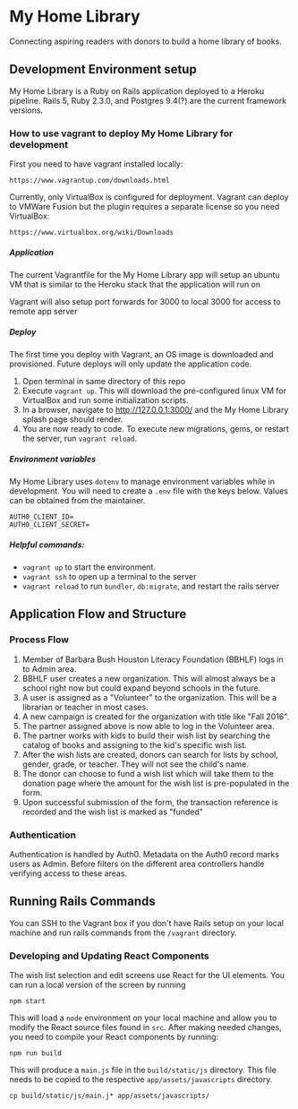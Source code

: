 # My Home Library
Connecting aspiring readers with donors to build a home library of books.

## Development Environment setup

My Home Library is a Ruby on Rails application deployed to a Heroku pipeline. Rails 5, Ruby 2.3.0, and Postgres 9.4(?) are the current framework versions.

### How to use vagrant to deploy My Home Library for development

First you need to have vagrant installed locally:

    https://www.vagrantup.com/downloads.html

Currently, only VirtualBox is configured for deployment. Vagrant can deploy to VMWare Fusion but the plugin requires a separate license so you need VirtualBox:

    https://www.virtualbox.org/wiki/Downloads

##### Application

The current Vagrantfile for the My Home Library app will setup an ubuntu VM that is similar to the Heroku stack that the application will run on

Vagrant will also setup port forwards for 3000 to local 3000 for access to remote app server

##### Deploy

The first time you deploy with Vagrant, an OS image is downloaded and provisioned. Future deploys will only update the application code.

1. Open terminal in same directory of this repo
1. Execute `vagrant up`. This will download the pre-configured linux VM for VirtualBox and run some initialization scripts.
1. In a browser, navigate to http://127.0.0.1:3000/ and the My Home Library splash page should render.
1. You are now ready to code. To execute new migrations, gems, or restart the server, run `vagrant reload`.


##### Environment variables

My Home Library uses `dotenv` to manage environment variables while in development. You will need to create a `.env` file with the keys below. Values can be obtained from the maintainer.

    AUTH0_CLIENT_ID=
    AUTH0_CLIENT_SECRET=

##### Helpful commands:

* `vagrant up` to start the environment.
* `vagrant ssh` to open up a terminal to the server
* `vagrant reload` to run `bundler`, `db:migrate`, and restart the rails server

## Application Flow and Structure

### Process Flow

1. Member of Barbara Bush Houston Literacy Foundation (BBHLF) logs in to Admin area.
1. BBHLF user creates a new organization. This will almost always be a school right now but could expand beyond schools in the future.
1. A user is assigned as a "Volunteer" to the organization. This will be a librarian or teacher in most cases.
1. A new campaign is created for the organization with title like "Fall 2016".
1. The partner assigned above is now able to log in the Volunteer area.
1. The partner works with kids to build their wish list by searching the catalog of books and assigning to the kid's specific wish list.
1. After the wish lists are created, donors can search for lists by school, gender, grade, or teacher. They will not see the child's name.
1. The donor can choose to fund a wish list which will take them to the donation page where the amount for the wish list is pre-populated in the form.
1. Upon successful submission of the form, the transaction reference is recorded and the wish list is marked as "funded"

### Authentication

Authentication is handled by Auth0. Metadata on the Auth0 record marks users as Admin. Before filters on the different area controllers handle verifying access to these areas.

## Running Rails Commands

You can SSH to the Vagrant box if you don't have Rails setup on your local machine and run rails commands from the `/vagrant` directory.

### Developing and Updating React Components

The wish list selection and edit screens use React for the UI elements. You can run a local version of the screen by running

    npm start

This will load a `node` environment on your local machine and allow you to modify the React source files found in `src`. After making needed changes, you need to compile your React components by running:

    npm run build

This will produce a `main.js` file in the `build/static/js` directory. This file needs to be copied to the respective `app/assets/javascripts` directory.

    cp build/static/js/main.j* app/assets/javascripts/
